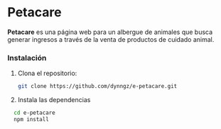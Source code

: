 # Petacare
**Petacare** es una página web para un albergue de animales que busca generar ingresos a través de la venta de productos de cuidado animal.

### Instalación

1. Clona el repositorio:
   ```bash
   git clone https://github.com/dynngz/e-petacare.git
   ```
2. Instala las dependencias
 ```bash
   cd e-petacare
   npm install

   ```
